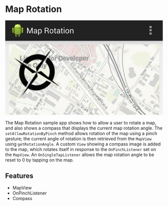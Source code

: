 # Map Rotation

![Map Rotation App](map-rotation.png)

The Map Rotation sample app shows how to allow a user to rotate a map, and also shows a compass that displays the current map rotation angle. The ```setAllowRotationByPinch``` method allows rotation of the map using a pinch gesture; the current angle of rotation is then retrieved from the ```MapView``` using ```getRotationAngle```. A custom ```View``` showing a compass image is added to the map, which rotates itself in response to the ```OnPinchListener``` set on the ```MapView```. An ```OnSingleTapListener``` allows the map rotation angle to be reset to 0 by tapping on the map.

## Features
* MapView
* OnPinchListener
* Compass

